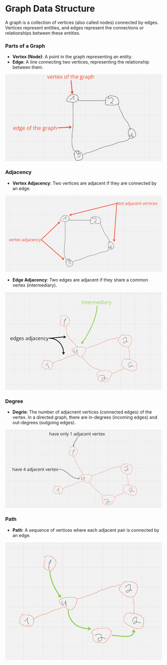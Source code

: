 # Graph Data Structure

A graph is a collection of vertices (also called nodes) connected by edges. Vertices represent entities, and edges represent the connections or relationships between these entities.

### Parts of a Graph

- **Vertex (Node)**: A point in the graph representing an entity.
- **Edge**: A line connecting two vertices, representing the relationship between them.

![Graph Parts](./assets/basic_graph.png)

### Adjacency

- **Vertex Adjacency**: Two vertices are adjacent if they are connected by an edge.

![Vertex Adjacency](./assets/vertex_adjacency.png)

- **Edge Adjacency**: Two edges are adjacent if they share a common vertex (intermediary).

![Edge Adjacency](./assets/edge_adjacency.png)

### Degree

- **Degrie**: The number of adjacnent vertices (connected edges) of the vertex. In a directed graph, there are in-degrees (incoming edges) and out-degrees (outgoing edges).

![Degree](./assets/degree.png)

### Path

- **Path**: A sequence of vertices where each adjacent pair is connected by an edge.

![Path](./assets/path.png)